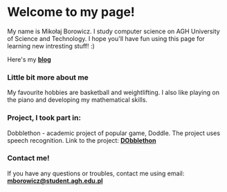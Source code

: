 # Welcome to my page!

My name is Mikołaj Borowicz. I study computer science on AGH University of Science and Technology. I hope you'll have fun using this page for learning new intresting stuff! :)

Here's my [**blog**](https://boro2001.github.io/blog)

### Little bit more about me

My favourite hobbies are basketball and weightlifting. I also like playing on the piano and developing my mathematical skills.

### Project, I took part in: 

Dobblethon - academic project of popular game, Doddle. The project uses speech recognition. 
Link to the project: [**DObblethon**](https://github.com/AGH-Narzedzia-Informatyczne/dobblethon)

### Contact me! 
If you have any questions or troubles, contact me using email: **mborowicz@student.agh.edu.pl**
